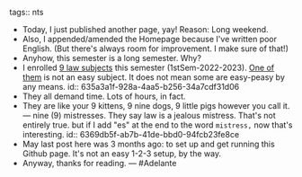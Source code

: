 tags:: nts

- Today, I just published another page, yay! Reason: Long weekend.
- Also, I appended/amended the Homepage because I've written poor English. (But there's always room for improvement. I make sure of that!)
- Anyhow, this semester is a long semester. Why?
- I enrolled [9 law subjects](((6358ccaf-c980-41f3-81bb-0babf2a97cbd))) this semester (1stSem-2022-2023). [One of them](((635e8835-4d25-4435-a866-9901202e17d4))) is not an easy subject. It does not mean some are easy-peasy by any means.
  id:: 635a3a1f-928a-4aa5-b256-34a7cdf31d06
- They all demand time. Lots of hours, in fact.
- They are like your 9 kittens, 9 nine dogs, 9 little pigs however you call it. — nine (9) mistresses. They say law is a jealous mistress. That's not entirely true. but if I add "es" at the end to the word `mistress,` now that's interesting.
  id:: 6369db5f-ab7b-41de-bbd0-94fcb23fe8ce
- May last post here was 3 months ago: to set up and get running this Github page. It's not an easy 1-2-3 setup, by the way.
- Anyway, thanks for reading. — #Adelante